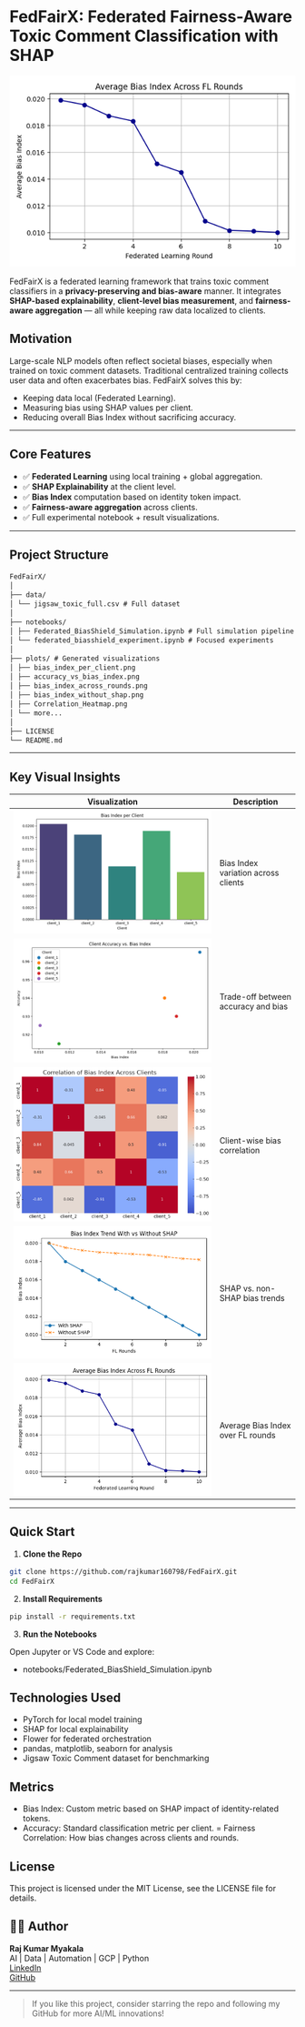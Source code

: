 # FedFairX: Federated Fairness-Aware Toxic Comment Classification with SHAP

![Bias Index Trend](plots/bias_index_across_rounds.png)

FedFairX is a federated learning framework that trains toxic comment classifiers in a **privacy-preserving and bias-aware** manner. It integrates **SHAP-based explainability**, **client-level bias measurement**, and **fairness-aware aggregation** — all while keeping raw data localized to clients.

## Motivation

Large-scale NLP models often reflect societal biases, especially when trained on toxic comment datasets. Traditional centralized training collects user data and often exacerbates bias. FedFairX solves this by:

- Keeping data local (Federated Learning).
- Measuring bias using SHAP values per client.
- Reducing overall Bias Index without sacrificing accuracy.

---

## Core Features

- ✅ **Federated Learning** using local training + global aggregation.
- ✅ **SHAP Explainability** at the client level.
- ✅ **Bias Index** computation based on identity token impact.
- ✅ **Fairness-aware aggregation** across clients.
- ✅ Full experimental notebook + result visualizations.

---

## Project Structure
```text
FedFairX/
│
├── data/
│ └── jigsaw_toxic_full.csv # Full dataset
│
├── notebooks/
│ ├── Federated_BiasShield_Simulation.ipynb # Full simulation pipeline
│ └── federated_biasshield_experiment.ipynb # Focused experiments
│
├── plots/ # Generated visualizations
│ ├── bias_index_per_client.png
│ ├── accuracy_vs_bias_index.png
│ ├── bias_index_across_rounds.png
│ ├── bias_index_without_shap.png
│ ├── Correlation_Heatmap.png
│ └── more...
│
├── LICENSE
└── README.md

```

---

## Key Visual Insights

| Visualization | Description |
|---------------|-------------|
| ![bias_index_per_client](plots/bias_index_per_client.png) | Bias Index variation across clients |
| ![accuracy_vs_bias_index](plots/accuracy_vs_bias_index.png) | Trade-off between accuracy and bias |
| ![Correlation_Heatmap](plots/Correlation_Heatmap.png) | Client-wise bias correlation |
| ![bias_index_without_shap](plots/bias_index_without_shap.png) | SHAP vs. non-SHAP bias trends |
| ![bias_index_across_rounds](plots/bias_index_across_rounds.png) | Average Bias Index over FL rounds |

---

## Quick Start

1. **Clone the Repo**  
```bash
git clone https://github.com/rajkumar160798/FedFairX.git
cd FedFairX
```

2.  **Install Requirements**
```bash
pip install -r requirements.txt
```

3. **Run the Notebooks**

Open Jupyter or VS Code and explore:

- notebooks/Federated_BiasShield_Simulation.ipynb

## Technologies Used
- PyTorch for local model training
- SHAP for local explainability
- Flower for federated orchestration
- pandas, matplotlib, seaborn for analysis
- Jigsaw Toxic Comment dataset for benchmarking

## Metrics
- Bias Index: Custom metric based on SHAP impact of identity-related tokens.
- Accuracy: Standard classification metric per client.
= Fairness Correlation: How bias changes across clients and rounds.

## License
This project is licensed under the MIT License, see the LICENSE file for details.

## 👨‍💻 Author
**Raj Kumar Myakala**  
AI | Data | Automation | GCP | Python  
[LinkedIn ](https://www.linkedin.com/in/raj-kumar-myakala-927860264/)  
[GitHub ](https://github.com/rajkumar160798)

---

>  If you like this project, consider starring the repo and following my GitHub for more AI/ML innovations!

